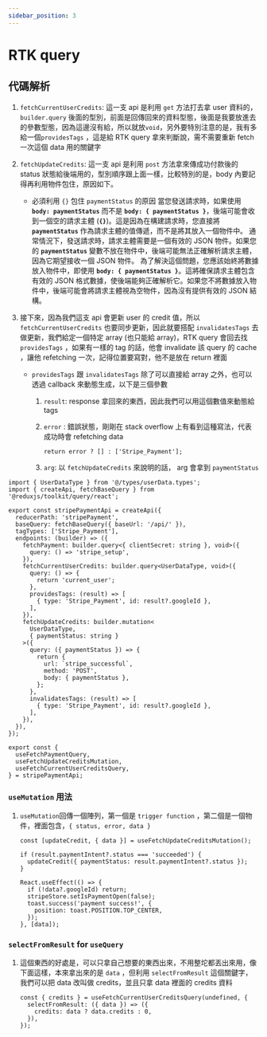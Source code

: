 ```yaml
---
sidebar_position: 3
---
```


# RTK query

## 代碼解析

1. `fetchCurrentUserCredits`: 這一支 api 是利用 `get` 方法打去拿 user 資料的，`builder.query` 後面的型別，前面是回傳回來的資料型態，後面是我要放進去的參數型態，因為這邊沒有給，所以就放`void`，另外要特別注意的是，我有多給一個`providesTags` ，這是給 RTK query 拿來判斷說，需不需要重新 fetch 一次這個 data 用的關鍵字
2. `fetchUpdateCredits`: 這一支 api 是利用 `post` 方法拿來傳成功付款後的 status 狀態給後端用的，型別順序跟上面一樣，比較特別的是，body 內要記得再利用物件包住，原因如下。
   - 必須利用 `{}` 包住 `paymentStatus` 的原因
     當您發送請求時，如果使用 **`body: paymentStatus`** 而不是 **`body: { paymentStatus }`**，後端可能會收到一個空的請求主體 (**`{}`**)。這是因為在構建請求時，您直接將 **`paymentStatus`** 作為請求主體的值傳遞，而不是將其放入一個物件中。
     通常情況下，發送請求時，請求主體需要是一個有效的 JSON 物件。如果您的 **`paymentStatus`** 變數不放在物件中，後端可能無法正確解析請求主體，因為它期望接收一個 JSON 物件。
     為了解決這個問題，您應該始終將數據放入物件中，即使用 **`body: { paymentStatus }`**。這將確保請求主體包含有效的 JSON 格式數據，使後端能夠正確解析它。如果您不將數據放入物件中，後端可能會將請求主體視為空物件，因為沒有提供有效的 JSON 結構。
3. 接下來，因為我們這支 api 會更新 user 的 credit 值，所以 `fetchCurrentUserCredits` 也要同步更新，因此就要搭配 `invalidatesTags` 去做更新，我們給定一個特定 array (也只能給 array)，RTK query 會回去找`providesTags` ，如果有一樣的 tag 的話，他會 invalidate 該 query 的 cache ，讓他 refetching 一次，記得位置要寫對，他不是放在 return 裡面

   - `providesTags` 跟 `invalidatesTags` 除了可以直接給 array 之外，也可以透過 callback 來動態生成，以下是三個參數

     1. `result`: response 拿回來的東西，因此我們可以用這個數值來動態給 tags
     2. `error` : 錯誤狀態，剛剛在 stack overflow 上有看到這種寫法，代表成功時會 refetching data

        ```tsx
        return error ? [] : ['Stripe_Payment'];
        ```

     3. `arg`: 以 `fetchUpdateCredits` 來說明的話， arg 會拿到 `paymentStatus`

```tsx
import { UserDataType } from '@/types/userData.types';
import { createApi, fetchBaseQuery } from '@reduxjs/toolkit/query/react';

export const stripePaymentApi = createApi({
  reducerPath: 'stripePayment',
  baseQuery: fetchBaseQuery({ baseUrl: '/api/' }),
  tagTypes: ['Stripe_Payment'],
  endpoints: (builder) => ({
    fetchPayment: builder.query<{ clientSecret: string }, void>({
      query: () => 'stripe_setup',
    }),
    fetchCurrentUserCredits: builder.query<UserDataType, void>({
      query: () => {
        return 'current_user';
      },
      providesTags: (result) => [
        { type: 'Stripe_Payment', id: result?.googleId },
      ],
    }),
    fetchUpdateCredits: builder.mutation<
      UserDataType,
      { paymentStatus: string }
    >({
      query: ({ paymentStatus }) => {
        return {
          url: `stripe_successful`,
          method: 'POST',
          body: { paymentStatus },
        };
      },
      invalidatesTags: (result) => [
        { type: 'Stripe_Payment', id: result?.googleId },
      ],
    }),
  }),
});

export const {
  useFetchPaymentQuery,
  useFetchUpdateCreditsMutation,
  useFetchCurrentUserCreditsQuery,
} = stripePaymentApi;
```

### `useMutation` 用法

1. `useMutation`回傳一個陣列，第一個是 `trigger function` ，第二個是一個物件，裡面包含，`{ status, error, data }`

   ```tsx
   const [updateCredit, { data }] = useFetchUpdateCreditsMutation();
   ```

   ```tsx
   if (result.paymentIntent?.status === 'succeeded') {
     updateCredit({ paymentStatus: result.paymentIntent?.status });
   }
   ```

   ```tsx
   React.useEffect(() => {
     if (!data?.googleId) return;
     stripeStore.setIsPaymentOpen(false);
     toast.success('payment success!', {
       position: toast.POSITION.TOP_CENTER,
     });
   }, [data]);
   ```

### `selectFromResult` for `useQuery`

1. 這個東西的好處是，可以只拿自己想要的東西出來，不用整坨都丟出來用，像下面這樣，本來拿出來的是 `data` ，但利用 `selectFromResult` 這個關鍵字，我們可以把 data 改叫做 credits，並且只拿 data 裡面的 credits 資料

   ```tsx
   const { credits } = useFetchCurrentUserCreditsQuery(undefined, {
     selectFromResult: ({ data }) => ({
       credits: data ? data.credits : 0,
     }),
   });
   ```
